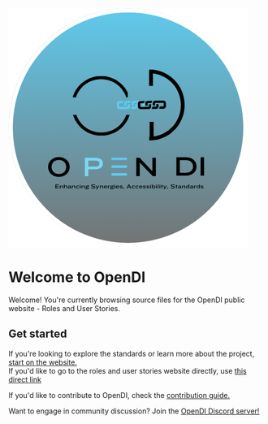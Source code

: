 ![](./docs/img/opendi-icon.png)

# Welcome to OpenDI

Welcome! You're currently browsing source files for the OpenDI public website - Roles and User Stories.

## Get started

If you're looking to explore the standards or learn more about the project, [start on the website.](https://opendi-org.github.io/landing-site/)  
If you'd like to go to the roles and user stories website directly, use [this direct link](https://opendi-org.github.io/roles-user-stories)

If you'd like to contribute to OpenDI, check the [contribution guide.](https://opendi-org.github.io/landing-site/How%20To%20Contribute/)

Want to engage in community discussion? Join the [OpenDI Discord server!](https://discord.gg/FtAX3JStJz)
